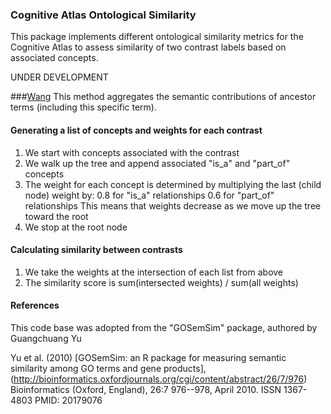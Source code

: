 ### Cognitive Atlas Ontological Similarity

This package implements different ontological similarity metrics for the Cognitive Atlas to assess similarity of two contrast labels based on associated concepts.

UNDER DEVELOPMENT

###[Wang](http://bioinformatics.oxfordjournals.org/content/23/10/1274.full)
This method aggregates the semantic contributions of ancestor terms (including this specific term).

#### Generating a list of concepts and weights for each contrast
 1. We start with concepts associated with the contrast
 2. We walk up the tree and append associated "is_a" and "part_of" concepts
 3. The weight for each concept is determined by multiplying the last (child node) weight by:
       0.8 for "is_a" relationships
       0.6 for "part_of" relationships
       This means that weights decrease as we move up the tree toward the root
 3. We stop at the root node

#### Calculating similarity between contrasts
 1. We take the weights at the intersection of each list from above
 2. The similarity score is sum(intersected weights) / sum(all weights)


#### References
This code base was adopted from the "GOSemSim" package, authored by Guangchuang Yu 

Yu et al. (2010) [GOSemSim: an R package for measuring semantic similarity among GO terms and gene products],(http://bioinformatics.oxfordjournals.org/cgi/content/abstract/26/7/976) Bioinformatics (Oxford, England), 26:7 976--978, April 2010. ISSN 1367-4803 PMID: 20179076
